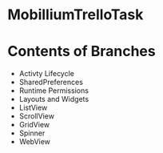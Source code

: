 # MobilliumTrelloTask
# Contents of Branches
- Activty Lifecycle
- SharedPreferences
- Runtime Permissions
- Layouts and Widgets
- ListView
- ScrollView
- GridView
- Spinner
- WebView

